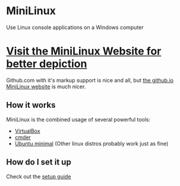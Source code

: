 # MiniLinux
Use Linux console applications on a Windows computer

# [Visit the MiniLinux Website for better depiction](https://simonlammer.github.io/MiniLinux/)
Github.com with it's markup support is nice and all, but [the github.io MiniLinux website](https://simonlammer.github.io/MiniLinux/) is much nicer.

## How it works
MiniLinux is the combined usage of several powerful tools:
* [VirtualBox](https://www.virtualbox.org/)
* [cmder](http://cmder.net/)
* [Ubuntu minimal](https://help.ubuntu.com/community/Installation/MinimalCD) (Other linux distros probably work just as fine)

## How do I set it up
Check out the [setup guide](setup.md)
